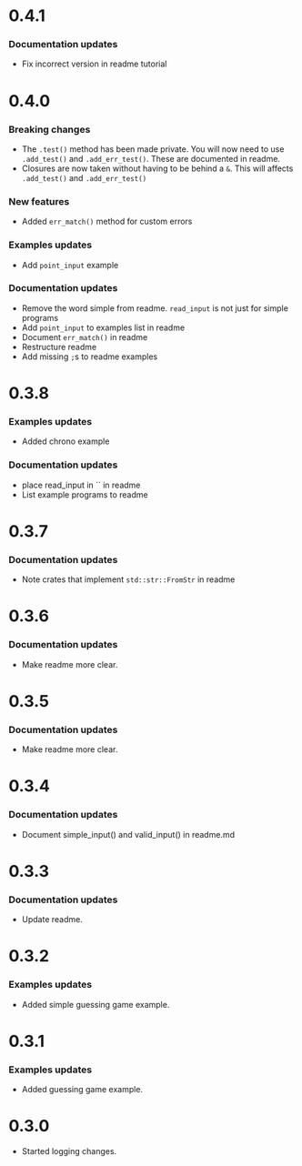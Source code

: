 # 0.4.1
### Documentation updates
- Fix incorrect version in readme tutorial

# **0.4.0**
### **Breaking changes**
- The `.test()` method has been made private. You will now need to use `.add_test()` and `.add_err_test()`. These are documented in readme.
- Closures are now taken without having to be behind a `&`. This will affects `.add_test()` and `.add_err_test()`
### New features
- Added `err_match()` method for custom errors
### Examples updates
- Add `point_input` example
### Documentation updates
- Remove the word simple from readme. `read_input` is not just for simple programs
- Add `point_input` to examples list in readme
- Document `err_match()` in readme
- Restructure readme
- Add missing `;`s to readme examples

# 0.3.8
### Examples updates
- Added chrono example
### Documentation updates
- place read_input in `` in readme
- List example programs to readme

# 0.3.7
### Documentation updates
- Note crates that implement `std::str::FromStr` in readme

# 0.3.6
### Documentation updates
- Make readme more clear.

# 0.3.5
### Documentation updates
- Make readme more clear.

# 0.3.4
### Documentation updates
- Document simple_input() and valid_input() in readme.md

# 0.3.3
### Documentation updates
- Update readme.

# 0.3.2
### Examples updates
- Added simple guessing game example.

# 0.3.1
### Examples updates
- Added guessing game example.

# 0.3.0
- Started logging changes.